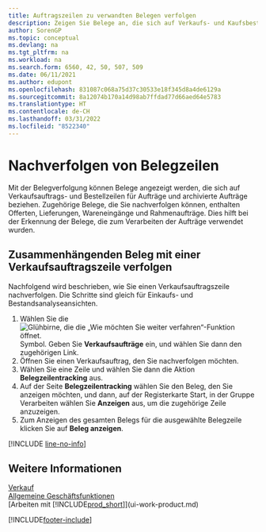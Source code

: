 ```yaml
---
title: Auftragszeilen zu verwandten Belegen verfolgen
description: Zeigen Sie Belege an, die sich auf Verkaufs- und Kaufsbestellungen beziehen, wie z.B. Offerten, Lieferungen, Quittungen und Rahmenaufträge, um Belege zu identifizieren, die zur Verarbeitung von Aufträgen verwendet werden.
author: SorenGP
ms.topic: conceptual
ms.devlang: na
ms.tgt_pltfrm: na
ms.workload: na
ms.search.form: 6560, 42, 50, 507, 509
ms.date: 06/11/2021
ms.author: edupont
ms.openlocfilehash: 831087c068a75d37c30533e18f345d8a4de6129a
ms.sourcegitcommit: 8a12074b170a14d98ab7ffdad77d66aed64e5783
ms.translationtype: HT
ms.contentlocale: de-CH
ms.lasthandoff: 03/31/2022
ms.locfileid: "8522340"
---
```

# <a name="track-document-lines"></a>Nachverfolgen von Belegzeilen
Mit der Belegverfolgung können Belege angezeigt werden, die sich auf Verkaufsauftrags- und Bestellzeilen für Aufträge und archivierte Aufträge beziehen. Zugehörige Belege, die Sie nachverfolgen können, enthalten Offerten, Lieferungen, Wareneingänge und Rahmenaufträge. Dies hilft bei der Erkennung der Belege, die zum Verarbeiten der Aufträge verwendet wurden.  

## <a name="to-track-documents-related-to-a-sales-order-line"></a>Zusammenhängenden Beleg mit einer Verkaufsauftragszeile verfolgen
Nachfolgend wird beschrieben, wie Sie einen Verkaufsauftragszeile nachverfolgen. Die Schritte sind gleich für Einkaufs- und Bestandsanalyseansichten.

1.  Wählen Sie die ![Glühbirne, die die „Wie möchten Sie weiter verfahren“-Funktion öffnet.](media/ui-search/search_small.png "Tell me-Funktion") Symbol. Geben Sie **Verkaufsaufträge** ein, und wählen Sie dann den zugehörigen Link.  
2.  Öffnen Sie einen Verkaufsauftrag, den Sie nachverfolgen möchten.  
3.  Wählen Sie eine Zeile und wählen Sie dann die Aktion **Belegzeilentracking** aus.
4. Auf der Seite **Belegzeilentracking** wählen Sie den Beleg, den Sie anzeigen möchten, und dann, auf der Registerkarte Start, in der Gruppe Verarbeiten wählen Sie **Anzeigen** aus, um die zugehörige Zeile anzuzeigen.
5. Zum Anzeigen des gesamten Belegs für die ausgewählte Belegzeile klicken Sie auf **Beleg anzeigen**.

[!INCLUDE [line-no-info](includes/line-no-info.md)]

## <a name="see-also"></a>Weitere Informationen
[Verkauf](sales-manage-sales.md)  
[Allgemeine Geschäftsfunktionen](ui-across-business-areas.md)  
[Arbeiten mit [!INCLUDE[prod_short](includes/prod_short.md)]](ui-work-product.md)


[!INCLUDE[footer-include](includes/footer-banner.md)]